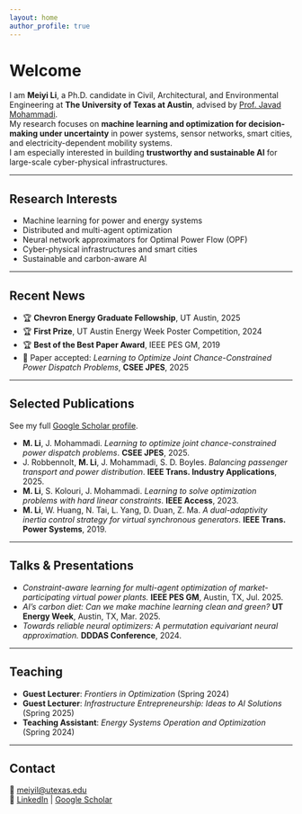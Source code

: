```yaml
---
layout: home
author_profile: true
---
```


# Welcome

I am **Meiyi Li**, a Ph.D. candidate in Civil, Architectural, and Environmental Engineering at **The University of Texas at Austin**, advised by [Prof. Javad Mohammadi](https://javadm-utexas.github.io/Homepage/).  
My research focuses on **machine learning and optimization for decision-making under uncertainty** in power systems, sensor networks, smart cities, and electricity-dependent mobility systems.  
I am especially interested in building **trustworthy and sustainable AI** for large-scale cyber-physical infrastructures.

---

## Research Interests
- Machine learning for power and energy systems  
- Distributed and multi-agent optimization  
- Neural network approximators for Optimal Power Flow (OPF)  
- Cyber-physical infrastructures and smart cities  
- Sustainable and carbon-aware AI

---

## Recent News
- 🏆 **Chevron Energy Graduate Fellowship**, UT Austin, 2025  
- 🏆 **First Prize**, UT Austin Energy Week Poster Competition, 2024  
- 🏆 **Best of the Best Paper Award**, IEEE PES GM, 2019  
- 📖 Paper accepted: *Learning to Optimize Joint Chance-Constrained Power Dispatch Problems*, **CSEE JPES**, 2025

---

## Selected Publications
See my full [Google Scholar profile](https://scholar.google.com/citations?user=vYnoysMAAAAJ).  

- **M. Li**, J. Mohammadi. *Learning to optimize joint chance-constrained power dispatch problems*. **CSEE JPES**, 2025.  
- J. Robbennolt, **M. Li**, J. Mohammadi, S. D. Boyles. *Balancing passenger transport and power distribution*. **IEEE Trans. Industry Applications**, 2025.  
- **M. Li**, S. Kolouri, J. Mohammadi. *Learning to solve optimization problems with hard linear constraints*. **IEEE Access**, 2023.  
- **M. Li**, W. Huang, N. Tai, L. Yang, D. Duan, Z. Ma. *A dual-adaptivity inertia control strategy for virtual synchronous generators*. **IEEE Trans. Power Systems**, 2019.  

---

## Talks & Presentations
- *Constraint-aware learning for multi-agent optimization of market-participating virtual power plants.* **IEEE PES GM**, Austin, TX, Jul. 2025.  
- *AI’s carbon diet: Can we make machine learning clean and green?* **UT Energy Week**, Austin, TX, Mar. 2025.  
- *Towards reliable neural optimizers: A permutation equivariant neural approximation.* **DDDAS Conference**, 2024.  

---

## Teaching
- **Guest Lecturer**: *Frontiers in Optimization* (Spring 2024)  
- **Guest Lecturer**: *Infrastructure Entrepreneurship: Ideas to AI Solutions* (Spring 2025)  
- **Teaching Assistant**: *Energy Systems Operation and Optimization* (Spring 2024)  

---

## Contact
📧 [meiyil@utexas.edu](mailto:meiyil@utexas.edu)  
🔗 [LinkedIn](https://www.linkedin.com/in/meiyi-li-power/) | [Google Scholar](https://scholar.google.com/citations?user=vYnoysMAAAAJ)  
